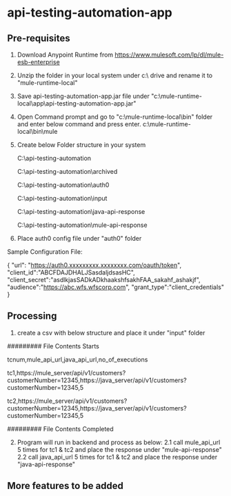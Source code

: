 # api-testing-automation-app

## Pre-requisites

1. Download Anypoint Runtime from https://www.mulesoft.com/lp/dl/mule-esb-enterprise

2. Unzip the folder in your local system under c:\ drive and rename it to "mule-runtime-local"

3. Save api-testing-automation-app.jar file under "c:\mule-runtime-local\app\api-testing-automation-app.jar" 

4. Open Command prompt and go to "c:\mule-runtime-local\bin" folder and enter below command and press enter.
   c:\mule-runtime-local\bin\mule

5. Create below Folder structure in your system

    C:\api-testing-automation
    
    C:\api-testing-automation\archived
    
    C:\api-testing-automation\auth0
    
    C:\api-testing-automation\input
    
    C:\api-testing-automation\java-api-response
    
    C:\api-testing-automation\mule-api-response

6. Place auth0 config file under "auth0" folder

Sample Configuration File:
  
{
    "url": "https://auth0.xxxxxxxxx.xxxxxxxx.com/oauth/token",
    "client_id":"ABCFDAJDHALJSasdaljdsasHC",
    "client_secret":"asdlkjasSADkADkhaakshfsakhFAA_sakahf_ashakjf",
    "audience":"https://abc.wfs.wfscorp.com",
    "grant_type":"client_credentials"
}

## Processing 

1. create a csv with below structure and place it under "input" folder

######### File Contents Starts

tcnum,mule_api_url,java_api_url,no_of_executions

tc1,https://mule_server/api/v1/customers?customerNumber=12345,https://java_server/api/v1/customers?customerNumber=12345,5

tc2,https://mule_server/api/v1/customers?customerNumber=12345,https://java_server/api/v1/customers?customerNumber=12345,5

######### File Contents Completed

2. Program will run in backend and process as below:
    2.1 call mule_api_url 5 times for tc1 & tc2 and place the response under "mule-api-response"
    2.2 call java_api_url 5 times for tc1 & tc2 and place the response under "java-api-response"
    
## More features to be added    
